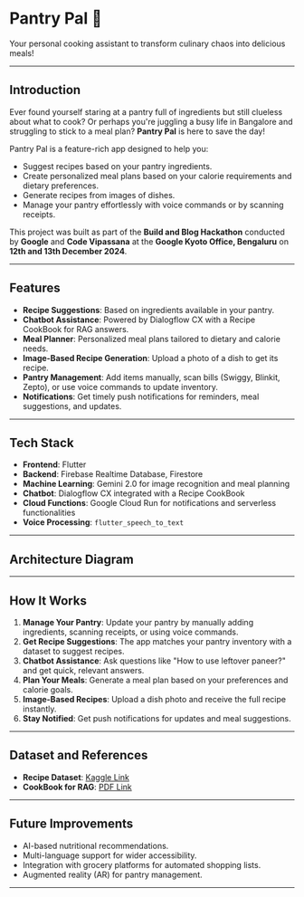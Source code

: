 # Pantry Pal 🍳  
Your personal cooking assistant to transform culinary chaos into delicious meals!

---

## **Introduction**  
Ever found yourself staring at a pantry full of ingredients but still clueless about what to cook? Or perhaps you're juggling a busy life in Bangalore and struggling to stick to a meal plan? **Pantry Pal** is here to save the day!  

Pantry Pal is a feature-rich app designed to help you:  
- Suggest recipes based on your pantry ingredients.  
- Create personalized meal plans based on your calorie requirements and dietary preferences.  
- Generate recipes from images of dishes.  
- Manage your pantry effortlessly with voice commands or by scanning receipts.  

This project was built as part of the **Build and Blog Hackathon** conducted by **Google** and **Code Vipassana** at the **Google Kyoto Office, Bengaluru** on **12th and 13th December 2024**.

---

## **Features**  
- **Recipe Suggestions**: Based on ingredients available in your pantry.  
- **Chatbot Assistance**: Powered by Dialogflow CX with a Recipe CookBook for RAG answers.  
- **Meal Planner**: Personalized meal plans tailored to dietary and calorie needs.  
- **Image-Based Recipe Generation**: Upload a photo of a dish to get its recipe.  
- **Pantry Management**: Add items manually, scan bills (Swiggy, Blinkit, Zepto), or use voice commands to update inventory.  
- **Notifications**: Get timely push notifications for reminders, meal suggestions, and updates.  

---

## **Tech Stack**  
- **Frontend**: Flutter  
- **Backend**: Firebase Realtime Database, Firestore  
- **Machine Learning**: Gemini 2.0 for image recognition and meal planning  
- **Chatbot**: Dialogflow CX integrated with a Recipe CookBook  
- **Cloud Functions**: Google Cloud Run for notifications and serverless functionalities  
- **Voice Processing**: `flutter_speech_to_text`  

---

## **Architecture Diagram**  
 

---

## **How It Works**  
1. **Manage Your Pantry**: Update your pantry by manually adding ingredients, scanning receipts, or using voice commands.  
2. **Get Recipe Suggestions**: The app matches your pantry inventory with a dataset to suggest recipes.  
3. **Chatbot Assistance**: Ask questions like "How to use leftover paneer?" and get quick, relevant answers.  
4. **Plan Your Meals**: Generate a meal plan based on your preferences and calorie goals.  
5. **Image-Based Recipes**: Upload a dish photo and receive the full recipe instantly.  
6. **Stay Notified**: Get push notifications for updates and meal suggestions.  

---

## **Dataset and References**  
- **Recipe Dataset**: [Kaggle Link](https://www.kaggle.com/datasets/sooryaprakash12/cleaned-indian-recipes-dataset)  
- **CookBook for RAG**: [PDF Link](https://floritaindia.com/wp-content/uploads/2020/09/Indian-Recipes.pdf)  

---

## **Future Improvements**  
- AI-based nutritional recommendations.  
- Multi-language support for wider accessibility.  
- Integration with grocery platforms for automated shopping lists.  
- Augmented reality (AR) for pantry management.  

---
